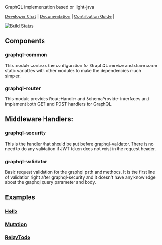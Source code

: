 GraphQL implementation based on light-java

[Developer Chat](https://gitter.im/networknt/light-java-graphql) |
[Documentation](https://networknt.github.io/light-java-graphql/introduction/) |
[Contribution Guide](CONTRIBUTING.md) |

[![Build Status](https://travis-ci.org/networknt/light-java-graphql.svg?branch=master)](https://travis-ci.org/networknt/light-java-graphql)

## Components

### graphql-common
This module controls the configuration for GraphQL service and share some static variables
with other modules to make the dependencies much simpler. 

### graphql-router
This module provides RouteHandler and SchemaProvider interfaces and implement both GET and
POST handlers for GraphQL. 

## Middleware Handlers:

### graphql-security
This is the handler that should be put before graphql-validator. There is no need to
do any validation if JWT token does not exist in the request header.

### graphql-validator
Basic request validation for the graphql path and methods. It is the first line of
validation right after graphql-security and it doesn't have any knowledge about the
graphql query parameter and body.

## Examples

### [Hello](https://github.com/networknt/light-java-example/tree/master/graphql/hello)

### [Mutation](https://github.com/networknt/light-java-example/tree/master/graphql/mutation)

### [RelayTodo](https://github.com/networknt/light-java-example/tree/master/graphql/relaytodo)



